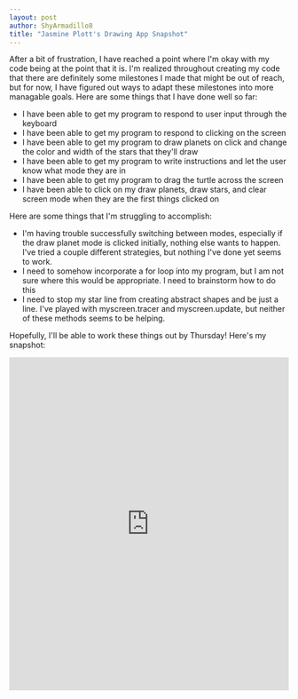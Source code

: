 ```yaml
---
layout: post
author: ShyArmadillo8
title: "Jasmine Plott's Drawing App Snapshot"
---
```


After a bit of frustration, I have reached a point where I'm okay with my code being at the point that it is.  I'm realized throughout creating my code that there are definitely some milestones I made that might be out of reach, but for now, I have figured out ways to adapt these milestones into more managable goals.  Here are some things that I have done well so far:

- I have been able to get my program to respond to user input through the keyboard
- I have been able to get my program to respond to clicking on the screen
- I have been able to get my program to draw planets on click and change the color and width of the stars that they'll draw
- I have been able to get my program to write instructions and let the user know what mode they are in
- I have been able to get my program to drag the turtle across the screen
- I have been able to click on my draw planets, draw stars, and clear screen mode when they are the first things clicked on

Here are some things that I'm struggling to accomplish:

- I'm having trouble successfully switching between modes, especially if the draw planet mode is clicked initially, nothing else wants to 
happen.  I've tried a couple different strategies, but nothing I've done yet seems to work.
- I need to somehow incorporate a for loop into my program, but I am not sure where this would be appropriate.  I need to brainstorm how to do this
- I need to stop my star line from creating abstract shapes and be just a line.  I've played with myscreen.tracer and myscreen.update, but neither of these methods seems to be helping.

Hopefully, I'll be able to work these things out by Thursday! Here's my snapshot:
<iframe src="https://trinket.io/embed/python/cec2cba37f" width="100%" height="600" frameborder="0" marginwidth="0" marginheight="0" allowfullscreen></iframe> 
